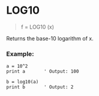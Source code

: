 # LOG10

> f = LOG10 (x)

Returns the base-10 logarithm of x.

### Example:

```
a = 10^2
print a       ' Output: 100

b = log10(a)
print b       ' Output: 2
```

